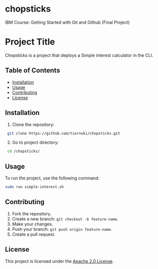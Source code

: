 # chopsticks
IBM Course: Getting Started with Git and Github (Final Project)

# Project Title
Chopsticks is a project that deploys a Simple interest calculator in the CLI.

## Table of Contents
- [Installation](#installation)
- [Usage](#usage)
- [Contributing](#contributing)
- [License](#license)

## Installation
1. Clone the repository:
```bash
 git clone https://github.com/tiernuki/chopsticks.git
```

2. Go to project directory:
```bash
 cd /chopsticks/
 ```

 ## Usage
To run the project, use the following command:
```bash
sudo run simple-interest.sh
```
## Contributing
1. Fork the repository.
2. Create a new branch: `git checkout -b feature-name`.
3. Make your changes.
4. Push your branch: `git push origin feature-name`.
5. Create a pull request.

## License
This project is licensed under the [Apache 2.0 License](LICENSE).


